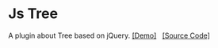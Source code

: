 # Js Tree

A plugin about Tree based on jQuery.
[[Demo]](http://bndy.net/demo/tree/index.html) &nbsp; [[Source Code]](https://github.com/BndyNet/jslib)

